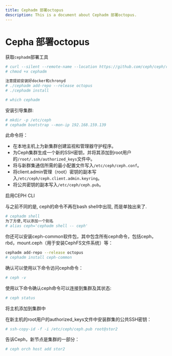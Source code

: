 ```yaml
---
title: Cephadm 部署octopus
description: This is a document about Cephadm 部署octopus.
---
```


# Cepha   部署octopus    


获取`cephadm`部署工具

```bash
# curl --silent --remote-name --location https://github.com/ceph/ceph/raw/octopus/src/cephadm/cephadm
# chmod +x cephadm
```

```bash
注意提前安装好docker和chronyd
# ./cephadm add-repo --release octopus
# ./cephadm install

# which cephadm
```


安装引导集群:

```bash
# mkdir -p /etc/ceph
# cephadm bootstrap --mon-ip 192.168.159.139
```

此命令将：

- 在本地主机上为新集群创建监视和管理器守护程序。
-  为Ceph集群生成一个新的SSH密钥，并将其添加到root用户的`/root/.ssh/authorized_keys`文件中。
- 将与新群集通信所需的最小配置文件写入`/etc/ceph/ceph.conf`。
- 将client.admin管理（root）密钥的副本写入`/etc/ceph/ceph.client.admin.keyring`。
-  将公共密钥的副本写入`/etc/ceph/ceph.pub`。

  启用CEPH CLI

与之前不同的是, ceph的命令不再在bash shell中出现, 而是单独出来了.

```bash
# cephadm shell
为了方便,可以添加一个别名
# alias ceph='cephadm shell -- ceph'
```

你还可以安装ceph-common软件包，其中包含所有ceph命令，包括ceph，rbd，mount.ceph（用于安装CephFS文件系统）等：

```bash
cephadm add-repo --release octopus
# cephadm install ceph-common

```

确认可以使用以下命令访问ceph命令：

```bash
# ceph -v
```

使用以下命令确认ceph命令可以连接到集群及其状态:

```bash
# ceph status
```

将主机添加到集群中

在新主机的root用户的authorized_keys文件中安装群集的公共SSH密钥：

```bash
# ssh-copy-id -f -i /etc/ceph/ceph.pub root@stor2
```

告诉Ceph，新节点是集群的一部分：

```bash
# ceph orch host add stor2
```

